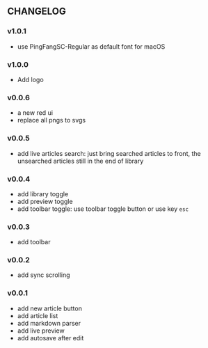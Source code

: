## CHANGELOG

### v1.0.1
- use PingFangSC-Regular as default font for macOS

### v1.0.0
- Add logo

### v0.0.6
- a new red ui
- replace all pngs to svgs

### v0.0.5
- add live articles search: just bring searched articles to front, the unsearched articles still in the end of library

### v0.0.4
- add library toggle
- add preview toggle
- add toolbar toggle: use toolbar toggle button or use key `esc`

### v0.0.3
- add toolbar

### v0.0.2
- add sync scrolling

### v0.0.1
- add new article button
- add article list
- add markdown parser
- add live preview
- add autosave after edit
